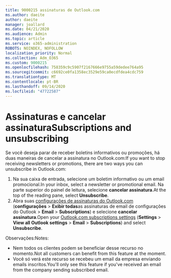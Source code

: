 ```yaml
---
title: 9000215 assinaturas de Outlook.com
ms.author: daeite
author: daeite
manager: joallard
ms.date: 04/21/2020
ms.audience: Admin
ms.topic: article
ms.service: o365-administration
ROBOTS: NOINDEX, NOFOLLOW
localization_priority: Normal
ms.collection: Adm_O365
ms.custom: 9000215
ms.openlocfilehash: 758359c9c5907f2167666e9755a59dedee764a95
ms.sourcegitcommit: c6692ce0fa1358ec3529e59ca0ecdfdea4cdc759
ms.translationtype: MT
ms.contentlocale: pt-BR
ms.lasthandoff: 09/14/2020
ms.locfileid: "47722587"
---
```

# <a name="subscriptions-and-unsubscribing"></a><span data-ttu-id="96e75-102">Assinaturas e cancelar assinatura</span><span class="sxs-lookup"><span data-stu-id="96e75-102">Subscriptions and unsubscribing</span></span>

<span data-ttu-id="96e75-103">Se você deseja parar de receber boletins informativos ou promoções, há duas maneiras de cancelar a assinatura no Outlook.com:</span><span class="sxs-lookup"><span data-stu-id="96e75-103">If you want to stop receiving newsletters or promotions, there are two ways you can unsubscribe in Outlook.com:</span></span>

1. <span data-ttu-id="96e75-104">Na sua caixa de entrada, selecione um boletim informativo ou um email promocional.</span><span class="sxs-lookup"><span data-stu-id="96e75-104">In your inbox, select a newsletter or promotional email.</span></span> <span data-ttu-id="96e75-105">Na parte superior do painel de leitura, selecione **cancelar assinatura**.</span><span class="sxs-lookup"><span data-stu-id="96e75-105">At the top of the reading pane, select **Unsubscribe**.</span></span>
2. <span data-ttu-id="96e75-106">Abra suas [configurações de assinaturas do Outlook.com](https://outlook.live.com/mail/options/mail/brandsSubscriptions) (**configurações**  >  **Exibir todas**as assinaturas de email de configurações do Outlook  >  **Email**  >  **Subscriptions**) e selecione **cancelar assinatura**.</span><span class="sxs-lookup"><span data-stu-id="96e75-106">Open your [Outlook.com subscriptions settings](https://outlook.live.com/mail/options/mail/brandsSubscriptions) (**Settings** > **View all Outlook settings** > **Email** > **Subscriptions**) and select **Unsubscribe**.</span></span>

<span data-ttu-id="96e75-107">Observações:</span><span class="sxs-lookup"><span data-stu-id="96e75-107">Notes:</span></span>

- <span data-ttu-id="96e75-108">Nem todos os clientes podem se beneficiar desse recurso no momento.</span><span class="sxs-lookup"><span data-stu-id="96e75-108">Not all customers can benefit from this feature at the moment.</span></span>
- <span data-ttu-id="96e75-109">Você só verá este recurso se recebeu um email da empresa enviando emails inscritos.</span><span class="sxs-lookup"><span data-stu-id="96e75-109">You'll only see this feature if you've received an email from the company sending subscribed email.</span></span>